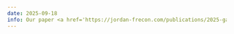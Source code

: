 ```yaml
---
date: 2025-09-18
info: Our paper <a href='https://jordan-frecon.com/publications/2025-gao-b-p-neurips-coloke'>Conformal Online Learning of Deep Koopman Linear Embeddings</a> has been accepted to NeurIPS!
---
```


